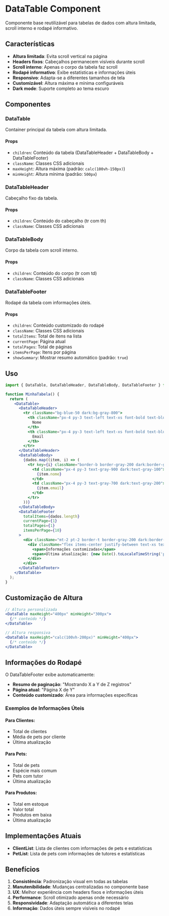 # DataTable Component

Componente base reutilizável para tabelas de dados com altura limitada, scroll interno e rodapé informativo.

## Características

- **Altura limitada**: Evita scroll vertical na página
- **Headers fixos**: Cabeçalhos permanecem visíveis durante scroll
- **Scroll interno**: Apenas o corpo da tabela faz scroll
- **Rodapé informativo**: Exibe estatísticas e informações úteis
- **Responsivo**: Adapta-se a diferentes tamanhos de tela
- **Customizável**: Altura máxima e mínima configuráveis
- **Dark mode**: Suporte completo ao tema escuro

## Componentes

### DataTable
Container principal da tabela com altura limitada.

#### Props
- `children`: Conteúdo da tabela (DataTableHeader + DataTableBody + DataTableFooter)
- `className`: Classes CSS adicionais
- `maxHeight`: Altura máxima (padrão: `calc(100vh-150px)`)
- `minHeight`: Altura mínima (padrão: `500px`)

### DataTableHeader
Cabeçalho fixo da tabela.

#### Props
- `children`: Conteúdo do cabeçalho (tr com th)
- `className`: Classes CSS adicionais

### DataTableBody
Corpo da tabela com scroll interno.

#### Props
- `children`: Conteúdo do corpo (tr com td)
- `className`: Classes CSS adicionais

### DataTableFooter
Rodapé da tabela com informações úteis.

#### Props
- `children`: Conteúdo customizado do rodapé
- `className`: Classes CSS adicionais
- `totalItems`: Total de itens na lista
- `currentPage`: Página atual
- `totalPages`: Total de páginas
- `itemsPerPage`: Itens por página
- `showSummary`: Mostrar resumo automático (padrão: `true`)

## Uso

```jsx
import { DataTable, DataTableHeader, DataTableBody, DataTableFooter } from '../ui/DataTable';

function MinhaTabela() {
  return (
    <DataTable>
      <DataTableHeader>
        <tr className="bg-blue-50 dark:bg-gray-800">
          <th className="px-4 py-3 text-left text-xs font-bold text-blue-700 dark:text-blue-300 uppercase">
            Nome
          </th>
          <th className="px-4 py-3 text-left text-xs font-bold text-blue-700 dark:text-blue-300 uppercase">
            Email
          </th>
        </tr>
      </DataTableHeader>
      <DataTableBody>
        {dados.map((item, i) => (
          <tr key={i} className="border-b border-gray-200 dark:border-gray-800">
            <td className="px-4 py-3 text-gray-900 dark:text-gray-100">
              {item.nome}
            </td>
            <td className="px-4 py-3 text-gray-700 dark:text-gray-200">
              {item.email}
            </td>
          </tr>
        ))}
      </DataTableBody>
      <DataTableFooter 
        totalItems={dados.length}
        currentPage={1}
        totalPages={1}
        itemsPerPage={10}
      >
        <div className="mt-2 pt-2 border-t border-gray-200 dark:border-gray-600">
          <div className="flex items-center justify-between text-xs text-gray-500 dark:text-gray-400">
            <span>Informações customizadas</span>
            <span>Última atualização: {new Date().toLocaleTimeString('pt-BR')}</span>
          </div>
        </div>
      </DataTableFooter>
    </DataTable>
  );
}
```

## Customização de Altura

```jsx
// Altura personalizada
<DataTable maxHeight="400px" minHeight="300px">
  {/* conteúdo */}
</DataTable>

// Altura responsiva
<DataTable maxHeight="calc(100vh-200px)" minHeight="400px">
  {/* conteúdo */}
</DataTable>
```

## Informações do Rodapé

O DataTableFooter exibe automaticamente:
- **Resumo de paginação**: "Mostrando X a Y de Z registros"
- **Página atual**: "Página X de Y"
- **Conteúdo customizado**: Área para informações específicas

### Exemplos de Informações Úteis

#### Para Clientes:
- Total de clientes
- Média de pets por cliente
- Última atualização

#### Para Pets:
- Total de pets
- Espécie mais comum
- Pets com tutor
- Última atualização

#### Para Produtos:
- Total em estoque
- Valor total
- Produtos em baixa
- Última atualização

## Implementações Atuais

- **ClientList**: Lista de clientes com informações de pets e estatísticas
- **PetList**: Lista de pets com informações de tutores e estatísticas

## Benefícios

1. **Consistência**: Padronização visual em todas as tabelas
2. **Manutenibilidade**: Mudanças centralizadas no componente base
3. **UX**: Melhor experiência com headers fixos e informações úteis
4. **Performance**: Scroll otimizado apenas onde necessário
5. **Responsividade**: Adaptação automática a diferentes telas
6. **Informação**: Dados úteis sempre visíveis no rodapé 